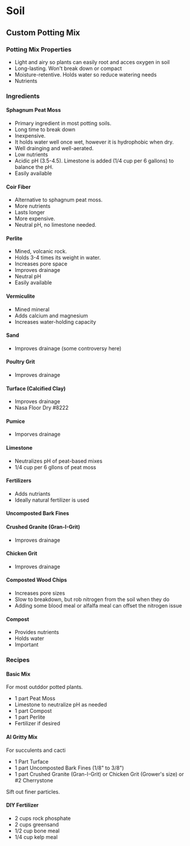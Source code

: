 # Soil

## Custom Potting Mix
### Potting Mix Properties
- Light and airy so plants can easily root and acces oxygen in soil
- Long-lasting. Won't break down or compact
- Moisture-retentive. Holds water so reduce watering needs
- Nutrients


### Ingredients
#### Sphagnum Peat Moss
- Primary ingredient in most potting soils. 
- Long time to break down
- Inexpensive. 
- It holds water well once wet, however it is hydrophobic when dry.
- Well drainging and well-aerated.
- Low nutrients
- Acidic pH (3.5-4.5). Limestone is added (1/4 cup per 6 gallons) to balance the pH.
- Easily available

#### Coir Fiber
- Alternative to sphagnum peat moss.
- More nutrients
- Lasts longer
- More expensive.
- Neutral pH, no limestone needed.

#### Perlite
- Mined, volcanic rock.
- Holds 3-4 times its weight in water.
- Increases pore space
- Improves drainage
- Neutral pH
- Easily available

#### Vermiculite
- Mined mineral
- Adds calcium and magnesium
- Increases water-holding capacity

#### Sand
- Improves drainage (some controversy here)

#### Poultry Grit
- Improves drainage

#### Turface (Calcified Clay)
- Improves drainage
- Nasa Floor Dry #8222

#### Pumice
- Imporves drainage

#### Limestone
- Neutralizes pH of peat-based mixes
- 1/4 cup per 6 gllons of peat moss

#### Fertilizers
- Adds nutriants
- Ideally natural fertilizer is used

#### Uncomposted Bark Fines

#### Crushed Granite (Gran-I-Grit)
- Improves drainage

#### Chicken Grit
- Improves drainage

#### Composted Wood Chips
- Increases pore sizes
- Slow to breakdown, but rob nitrogen from the soil when they do
- Adding some blood meal or alfalfa meal can offset the nitrogen issue

#### Compost
- Provides nutrients
- Holds water
- Important

### Recipes
#### Basic Mix
For most outddor potted plants.

- 1 part Peat Moss
- Limestone to neutralize pH as needed
- 1 part Compost
- 1 part Perlite
- Fertilizer if desired

#### AI Gritty Mix
For succulents and cacti

- 1 Part Turface
- 1 part Uncomposted Bark Fines (1/8" to 3/8")
- 1 part Crushed Granite (Gran-I-Grit) or Chicken Grit (Grower's size) or #2 Cherrystone

Sift out finer particles.

#### DIY Fertilizer
- 2 cups rock phosphate
- 2 cups greensand
- 1/2 cup bone meal
- 1/4 cup kelp meal

